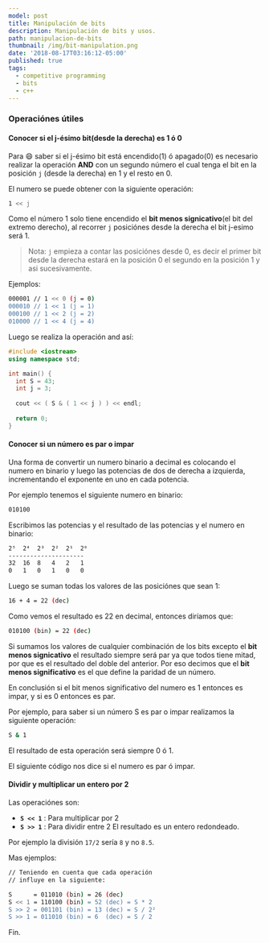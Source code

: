 ```yaml
---
model: post
title: Manipulación de bits
description: Manipulación de bits y usos.
path: manipulacion-de-bits
thumbnail: /img/bit-manipulation.png
date: '2018-08-17T03:16:12-05:00'
published: true
tags:
  - competitive programming
  - bits
  - c++
---
```

### Operaciónes útiles


#### Conocer si el j-ésimo bit(desde la derecha) es 1 ó 0

Para :smile: saber si el j-ésimo bit está encendido(1) ó apagado(0) es  necesario realizar la operación **AND** con un segundo número el cual tenga el bit en la posición `j` (desde la derecha) en 1 y el resto en 0.

El numero se puede obtener con la siguiente operación:
```sh
1 << j
```
Como el número 1 solo tiene encendido el **bit menos signicativo**(el bit del extremo derecho), al recorrer `j` posiciónes desde la derecha el bit j-esimo será 1.

> Nota: `j` empieza a contar las posiciónes desde 0, es decir el primer bit desde la derecha estará en la posición 0 el segundo en la posición 1 y asi sucesivamente.

Ejemplos:
```sh
000001 // 1 << 0 (j = 0)
000010 // 1 << 1 (j = 1)
000100 // 1 << 2 (j = 2)
010000 // 1 << 4 (j = 4) 
```

Luego se realiza la operación and así:

```cpp
#include <iostream>
using namespace std;

int main() {
  int S = 43;
  int j = 3;
  
  cout << ( S & ( 1 << j ) ) << endl;
  
  return 0;
}
```

#### Conocer si un número es par o impar

Una forma de convertir un numero binario a decimal es colocando el numero en binario y luego las potencias de dos de derecha a izquierda, incrementando el exponente en uno en cada potencia.

Por ejemplo tenemos el siguiente numero en binario:

```sh
010100
```
Escribimos las potencias y el resultado de las potencias y el numero en binario:

```sh
2⁵  2⁴  2³  2²  2¹  2⁰ 
---------------------
32  16  8   4   2   1  
0   1   0   1   0   0
```

Luego se suman todas los valores de las posiciónes que sean 1:

```sh
16 + 4 = 22 (dec)
```
Como vemos el resultado es 22 en decimal, entonces diríamos que:
```sh
010100 (bin) = 22 (dec)
```

Si sumamos los valores de cualquier combinación de los bits excepto el **bit menos signicativo** el resultado siempre será par ya que todos tiene mitad, por que es el resultado del doble del anterior. Por eso decimos que el **bit menos significativo** es el que define la paridad de un número.

En conclusión si el bit menos significativo del numero es 1 entonces es impar, y si es 0 entonces es par.

Por ejemplo, para saber si un número S es par o impar  realizamos la siguiente operación:
```sh
S & 1
```
El resultado de esta operación será siempre 0 ó 1. 

El siguiente código nos dice si el numero es par ó impar.

#### Dividir y multiplicar un entero por 2
Las operaciónes son:
* **`S << 1`** : Para multiplicar por 2
* **`S >> 1`** : Para dividir entre 2
El resultado es un entero redondeado. 

Por ejemplo la división `17/2` sería `8` y no `8.5`. 

Mas ejemplos:

```sh
// Teniendo en cuenta que cada operación
// influye en la siguiente: 

S      = 011010 (bin) = 26 (dec) 
S << 1 = 110100 (bin) = 52 (dec) = S * 2
S >> 2 = 001101 (bin) = 13 (dec) = S / 2²
S >> 1 = 011010 (bin) = 6  (dec) = S / 2
```
Fin.


